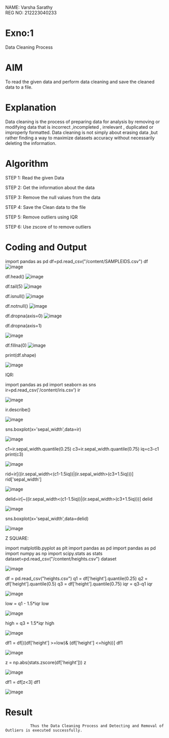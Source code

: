 NAME: Varsha Sarathy       
REG NO: 212223040233




# Exno:1
Data Cleaning Process

# AIM
To read the given data and perform data cleaning and save the cleaned data to a file.

# Explanation
Data cleaning is the process of preparing data for analysis by removing or modifying data that is incorrect ,incompleted , irrelevant , duplicated or improperly formatted. Data cleaning is not simply about erasing data ,but rather finding a way to maximize datasets accuracy without necessarily deleting the information.

# Algorithm
STEP 1: Read the given Data

STEP 2: Get the information about the data

STEP 3: Remove the null values from the data

STEP 4: Save the Clean data to the file

STEP 5: Remove outliers using IQR

STEP 6: Use zscore of to remove outliers

# Coding and Output
import pandas as pd df=pd.read_csv("/content/SAMPLEIDS.csv") df
 ![image](https://github.com/user-attachments/assets/da6292bc-b818-4be8-89da-b3a38fc79eb1)

df.head()
![image](https://github.com/user-attachments/assets/2aadec33-d2bb-4c79-b1de-b03dcb0ed922)

df.tail(5)
![image](https://github.com/user-attachments/assets/6da97a91-7186-4820-9c68-57e130bdacd9)

df.isnull()
![image](https://github.com/user-attachments/assets/c693df0b-ae6b-4ac2-8249-c41369b4f6cc)

df.notnull()
![image](https://github.com/user-attachments/assets/45495a35-d95e-46bd-ac5a-2d3dc74136c8)

df.dropna(axis=0)
![image](https://github.com/user-attachments/assets/4af9a66a-cf25-4340-86f1-adbcb9245fd1)

df.dropna(axis=1)

![image](https://github.com/user-attachments/assets/f9a817f1-bc63-4d7d-9419-2a65cfe4918f)

df.fillna(0)
![image](https://github.com/user-attachments/assets/35a1d03d-56d0-4c47-989e-891864753c64)

print(df.shape)

![image](https://github.com/user-attachments/assets/b5dad093-a8da-4d0c-8cd2-0f697604bf5e)

IQR:

import pandas as pd import seaborn as sns ir=pd.read_csv('/content/iris.csv') ir

![image](https://github.com/user-attachments/assets/1ba6e510-eec3-4e2c-855a-774a788b5118)

ir.describe()

![image](https://github.com/user-attachments/assets/230dc2c3-6e34-4435-82a3-2ec422b239f0)

sns.boxplot(x='sepal_width',data=ir)

![image](https://github.com/user-attachments/assets/da895755-630e-4df7-9c5b-8215b609433a)

c1=ir.sepal_width.quantile(0.25) c3=ir.sepal_width.quantile(0.75) iq=c3-c1 print(c3)

![image](https://github.com/user-attachments/assets/37742cfd-e3e0-4d03-aa88-62248649882d)

rid=ir[((ir.sepal_width<(c1-1.5iq))|(ir.sepal_width>(c3+1.5iq)))] rid['sepal_width']

![image](https://github.com/user-attachments/assets/427fa09a-dfb0-4067-b642-58733c57c407)

delid=ir[~((ir.sepal_width<(c1-1.5iq))|(ir.sepal_width>(c3+1.5iq)))] delid

![image](https://github.com/user-attachments/assets/bbf9b774-c7a3-46b9-8f66-b449501ca5e1)

sns.boxplot(x='sepal_width',data=delid)

![image](https://github.com/user-attachments/assets/656dbc51-16b2-4b27-934e-20033ecf8c50)

Z SQUARE:

import matplotlib.pyplot as plt import pandas as pd import pandas as pd import numpy as np import scipy.stats as stats dataset=pd.read_csv("/content/heights.csv") dataset

![image](https://github.com/user-attachments/assets/b3368bdd-3e7e-4481-8036-7de5d66d39ed)

df = pd.read_csv("heights.csv") q1 = df['height'].quantile(0.25) q2 = df['height'].quantile(0.5) q3 = df['height'].quantile(0.75) iqr = q3-q1 iqr

![image](https://github.com/user-attachments/assets/2d469c38-0ce1-4a5b-919d-39ceda402739)

low = q1 - 1.5*iqr low

![image](https://github.com/user-attachments/assets/f491bec9-479c-4c46-ac8a-463ab38c1ab9)

high = q3 + 1.5*iqr high

![image](https://github.com/user-attachments/assets/bff57623-9178-45ba-88b8-cad840ec4265)

df1 = df[((df['height'] >=low)& (df['height'] <=high))] df1

![image](https://github.com/user-attachments/assets/a49809ae-c28d-4f6e-8a7b-53c848d32b53)

z = np.abs(stats.zscore(df['height'])) z

![image](https://github.com/user-attachments/assets/0afcfa6e-30fc-4f2e-94de-2e9b836a02dd)

df1 = df[z<3] df1

![image](https://github.com/user-attachments/assets/de94c152-5df5-4086-b6d4-d391fb35badf)


# Result
               Thus the Data Cleaning Process and Detecting and Removal of Outliers is executed successfully.   
